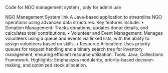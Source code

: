 Code for NGO management system , only for admin use

NGO Management System link
A Java-based application to streamline NGO operations using advanced data structures. Key features include:
•	Donation Management: Tracks donations, updates donor details, and calculates total contributions.
•	Volunteer and Event Management: Manages volunteers using a queue and events via linked lists, with the ability to assign volunteers based on skills.
•	Resource Allocation: Uses priority queues for request handling and a binary search tree for inventory management, ensuring efficient resource utilization.
Tools: Java, Collections Framework.
Highlights: Emphasizes modularity, priority-based decision-making, and optimized stock allocation.

